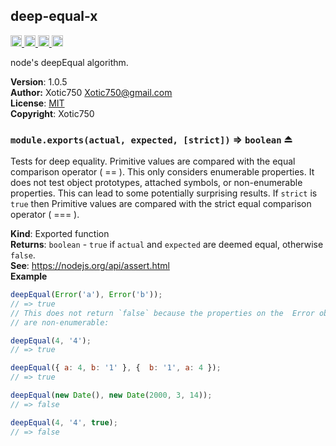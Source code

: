 <a name="module_deep-equal-x"></a>
## deep-equal-x
<a href="https://travis-ci.org/Xotic750/deep-equal-x">
<img src="https://travis-ci.org/Xotic750/deep-equal-x.svg?branch=master"
title="Travis status" alt="Travis status" height="18">
</a>
<a href="https://david-dm.org/Xotic750/deep-equal-x">
<img src="https://david-dm.org/Xotic750/deep-equal-x.svg"
title="Dependency status" alt="Dependency status" height="18"/>
</a>
<a href="https://david-dm.org/Xotic750/deep-equal-x#info=devDependencies">
<img src="https://david-dm.org/Xotic750/deep-equal-x/dev-status.svg"
title="devDependency status" alt="devDependency status" height="18"/>
</a>
<a href="https://badge.fury.io/js/deep-equal-x">
<img src="https://badge.fury.io/js/deep-equal-x.svg"
title="npm version" alt="npm version" height="18">
</a>

node's deepEqual algorithm.

**Version**: 1.0.5  
**Author:** Xotic750 <Xotic750@gmail.com>  
**License**: [MIT](&lt;https://opensource.org/licenses/MIT&gt;)  
**Copyright**: Xotic750  
<a name="exp_module_deep-equal-x--module.exports"></a>
### `module.exports(actual, expected, [strict])` ⇒ <code>boolean</code> ⏏
Tests for deep equality. Primitive values are compared with the equal
comparison operator ( == ). This only considers enumerable properties.
It does not test object prototypes, attached symbols, or non-enumerable
properties. This can lead to some potentially surprising results. If
`strict` is `true` then Primitive values are compared with the strict
equal comparison operator ( === ).

**Kind**: Exported function  
**Returns**: <code>boolean</code> - `true` if `actual` and `expected` are deemed equal,
 otherwise `false`.  
**See**: https://nodejs.org/api/assert.html  
**Example**  
```js
deepEqual(Error('a'), Error('b'));
// => true
// This does not return `false` because the properties on the  Error object
// are non-enumerable:

deepEqual(4, '4');
// => true

deepEqual({ a: 4, b: '1' }, {  b: '1', a: 4 });
// => true

deepEqual(new Date(), new Date(2000, 3, 14));
// => false

deepEqual(4, '4', true);
// => false
```

